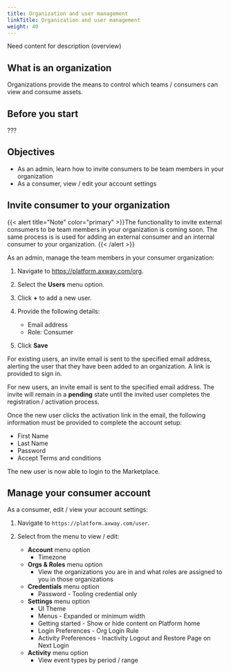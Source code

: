 ```yaml
---
title: Organization and user management
linkTitle: Organization and user management
weight: 40
---
```


Need content for description (overview)

## What is an organization

Organizations provide the means to control which teams / consumers can view and consume assets.

## Before you start

???

## Objectives

* As an admin, learn how to invite consumers to be team members in your organization
* As a consumer, view / edit your account settings

## Invite consumer to your organization

{{< alert title="Note" color="primary" >}}The functionality to invite external consumers to be team members in your organization is coming soon. The same process is is used for adding an external consumer and an internal consumer to your organization. {{< /alert >}}

As an admin, manage the team members in your consumer organization:

1. Navigate to https://platform.axway.com/org.
2. Select the **Users** menu option.
3. Click **+** to add a new user.
4. Provide the following details:

    * Email address
    * Role: Consumer

5. Click **Save**

For existing users, an invite email is sent to the specified email address, alerting the user that they have been added to an organization. A link is provided to sign in.

For new users, an invite email is sent to the specified email address. The invite will remain in a **pending** state until the invited user completes the registration / activation process.

Once the new user clicks the activation link in the email, the following information must be provided to complete the account setup:

* First Name
* Last Name
* Password
* Accept Terms and conditions

The new user is now able to login to the Marketplace.

## Manage your consumer account

As a consumer, edit / view your account settings:

1. Navigate to `https://platform.axway.com/user`.
2. Select from the menu to view / edit:

    * **Account** menu option
        * Timezone
    * **Orgs & Roles** menu option
        * View the organizations you are in and what roles are assigned to you in those organizations 
    * **Credentials** menu option
        * Password - Tooling credential only
    * **Settings** menu option
        * UI Theme
        * Menus - Expanded or minimum width
        * Getting started - Show or hide content on Platform home
        * Login Preferences - Org Login Rule
        * Activity Preferences - Inactivity Logout and Restore Page on Next Login
    * **Activity** menu option
        * View event types by period / range
     
